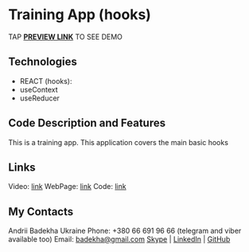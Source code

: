 # Training App (hooks)
TAP **[PREVIEW LINK](____________)** TO SEE DEMO


## Technologies
 - REACT (hooks):
  - useContext
  - useReducer

 
## Code Description and Features
This is a training app. 
This application covers the main basic hooks


## Links
Video: [link](https://www.youtube.com/watch?v=9KJxaFHotqI)
WebPage: [link](___________)
Code: [link](_____________)


## My Contacts
Andrii Badekha
Ukraine
Phone: +380 66 691 96 66 (telegram and viber available too)
Email: [badekha@gmail.com](mailto:badekha@gmail.com)
[Skype](https://join.skype.com/invite/h29gcO1kzY99) | [LinkedIn](https://www.linkedin.com/in/andrii-badekha-3a026b79/) | [GitHub](https://github.com/andriiFront)
